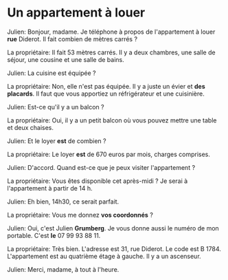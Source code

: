 # Un appartement à louer

Julien: Bonjour, madame. Je téléphone à propos de l'appartement à louer **rue** Diderot. Il fait combien de mètres carrés ?

La propriétaire: Il fait 53 mètres carrés. Il y a deux chambres, une salle de séjour, une cousine et une salle de bains.

Julien: La cuisine est équipée ?

La propriétaire: Non, elle n'est pas équipée. Il y a juste un évier et **des placards**. Il faut que vous apportiez un réfrigérateur et une cuisinière.

Julien: Est-ce qu'il y a un balcon ?

La propriétaire: Oui, il y a un petit balcon où vous pouvez mettre une table et deux chaises.

Julien: Et le loyer **est** de combien ?

La propriétaire: Le loyer **est** de 670 euros par mois, charges comprises.

Julien: D'accord. Quand est-ce que je peux visiter l'appartement ?

La propriétaire: Vous êtes disponible cet après-midi ? Je serai à l'appartement à partir de 14 h.

Julien: Eh bien, 14h30, ce serait parfait.

La propriétaire: Vous me donnez **vos coordonnés** ?

Julien: Oui, c'est Julien **Grumberg**. Je vous donne aussi le numéro de mon portable. C'est **le** 07 99 93 88 11.

La propriétaire: Très bien. L'adresse est 31, rue Diderot. Le code est B 1784. L'appartement est au quatrième étage à gauche. Il y a un ascenseur.

Julien: Merci, madame, à tout à l'heure.
